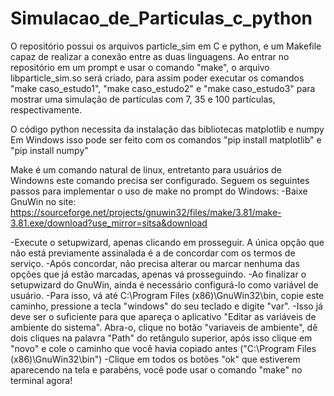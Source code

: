 # Simulacao_de_Particulas_c_python
O repositório possui os arquivos particle_sim em C e python, e um Makefile capaz de realizar a conexão entre as duas linguagens.
Ao entrar no repositório em um prompt e usar o comando "make", o arquivo libparticle_sim.so será criado, para assim poder executar os comandos "make caso_estudo1", "make caso_estudo2" e "make caso_estudo3" para mostrar uma simulação de partículas com 7, 35 e 100 partículas, respectivamente.

O código python necessita da instalação das bibliotecas matplotlib e numpy
Em Windows isso pode ser feito com os comandos "pip install matplotlib" e "pip install numpy" 

Make é um comando natural de linux, entretanto para usuários de Windowns este comando precisa ser configurado. Seguem os seguintes passos para implementar o uso de make no prompt do Windows:
-Baixe GnuWin no site: https://sourceforge.net/projects/gnuwin32/files/make/3.81/make-3.81.exe/download?use_mirror=sitsa&download

-Execute o setupwizard, apenas clicando em prosseguir. A única opção que não está previamente assinalada é a de concordar com os termos de serviço.
-Após concordar, não precisa alterar ou marcar nenhuma das opções que já estão marcadas, apenas vá prosseguindo.
-Ao finalizar o setupwizard do GnuWin, ainda é necessário configurá-lo como variável de usuário.
-Para isso, vá até C:\Program Files (x86)\GnuWin32\bin, copie este caminho, pressione a tecla "windows" do seu teclado e digite "var".
-Isso já deve ser o suficiente para que apareça o aplicativo "Editar as variáveis de ambiente do sistema". Abra-o, clique no botão "variaveis de ambiente",
dê dois cliques na palavra "Path" do retângulo superior, após isso clique em "novo" e cole o caminho que você havia copiado antes ("C:\Program Files (x86)\GnuWin32\bin")
-Clique em todos os botões "ok" que estiverem aparecendo na tela e parabéns, você pode usar o comando "make" no terminal agora!

